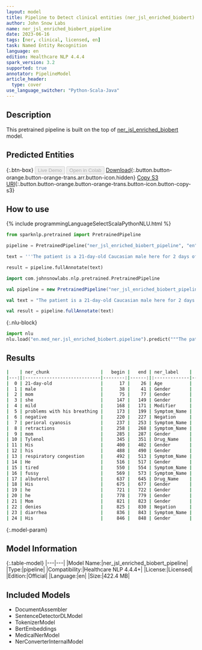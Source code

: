```yaml
---
layout: model
title: Pipeline to Detect clinical entities (ner_jsl_enriched_biobert)
author: John Snow Labs
name: ner_jsl_enriched_biobert_pipeline
date: 2023-06-16
tags: [ner, clinical, licensed, en]
task: Named Entity Recognition
language: en
edition: Healthcare NLP 4.4.4
spark_version: 3.2
supported: true
annotator: PipelineModel
article_header:
  type: cover
use_language_switcher: "Python-Scala-Java"
---
```


## Description

This pretrained pipeline is built on the top of [ner_jsl_enriched_biobert](https://nlp.johnsnowlabs.com/2021/04/01/ner_jsl_enriched_biobert_en.html) model.

## Predicted Entities



{:.btn-box}
<button class="button button-orange" disabled>Live Demo</button>
<button class="button button-orange" disabled>Open in Colab</button>
[Download](https://s3.amazonaws.com/auxdata.johnsnowlabs.com/clinical/models/ner_jsl_enriched_biobert_pipeline_en_4.4.4_3.2_1686950702173.zip){:.button.button-orange.button-orange-trans.arr.button-icon.hidden}
[Copy S3 URI](s3://auxdata.johnsnowlabs.com/clinical/models/ner_jsl_enriched_biobert_pipeline_en_4.4.4_3.2_1686950702173.zip){:.button.button-orange.button-orange-trans.button-icon.button-copy-s3}

## How to use

<div class="tabs-box" markdown="1">
{% include programmingLanguageSelectScalaPythonNLU.html %}

```python
from sparknlp.pretrained import PretrainedPipeline

pipeline = PretrainedPipeline("ner_jsl_enriched_biobert_pipeline", "en", "clinical/models")

text = '''The patient is a 21-day-old Caucasian male here for 2 days of congestion - mom has been suctioning yellow discharge from the patient's nares, plus she has noticed some mild problems with his breathing while feeding (but negative for any perioral cyanosis or retractions). One day ago, mom also noticed a tactile temperature and gave the patient Tylenol. Baby also has had some decreased p.o. intake. His normal breast-feeding is down from 20 minutes q.2h. to 5 to 10 minutes secondary to his respiratory congestion. He sleeps well, but has been more tired and has been fussy over the past 2 days. The parents noticed no improvement with albuterol treatments given in the ER. His urine output has also decreased; normally he has 8 to 10 wet and 5 dirty diapers per 24 hours, now he has down to 4 wet diapers per 24 hours. Mom denies any diarrhea. His bowel movements are yellow colored and soft in nature.'''

result = pipeline.fullAnnotate(text)
```
```scala
import com.johnsnowlabs.nlp.pretrained.PretrainedPipeline

val pipeline = new PretrainedPipeline("ner_jsl_enriched_biobert_pipeline", "en", "clinical/models")

val text = "The patient is a 21-day-old Caucasian male here for 2 days of congestion - mom has been suctioning yellow discharge from the patient's nares, plus she has noticed some mild problems with his breathing while feeding (but negative for any perioral cyanosis or retractions). One day ago, mom also noticed a tactile temperature and gave the patient Tylenol. Baby also has had some decreased p.o. intake. His normal breast-feeding is down from 20 minutes q.2h. to 5 to 10 minutes secondary to his respiratory congestion. He sleeps well, but has been more tired and has been fussy over the past 2 days. The parents noticed no improvement with albuterol treatments given in the ER. His urine output has also decreased; normally he has 8 to 10 wet and 5 dirty diapers per 24 hours, now he has down to 4 wet diapers per 24 hours. Mom denies any diarrhea. His bowel movements are yellow colored and soft in nature."

val result = pipeline.fullAnnotate(text)
```


{:.nlu-block}
```python
import nlu
nlu.load("en.med_ner.jsl_enriched_biobert.pipeline").predict("""The patient is a 21-day-old Caucasian male here for 2 days of congestion - mom has been suctioning yellow discharge from the patient's nares, plus she has noticed some mild problems with his breathing while feeding (but negative for any perioral cyanosis or retractions). One day ago, mom also noticed a tactile temperature and gave the patient Tylenol. Baby also has had some decreased p.o. intake. His normal breast-feeding is down from 20 minutes q.2h. to 5 to 10 minutes secondary to his respiratory congestion. He sleeps well, but has been more tired and has been fussy over the past 2 days. The parents noticed no improvement with albuterol treatments given in the ER. His urine output has also decreased; normally he has 8 to 10 wet and 5 dirty diapers per 24 hours, now he has down to 4 wet diapers per 24 hours. Mom denies any diarrhea. His bowel movements are yellow colored and soft in nature.""")
```

</div>


## Results

```bash
|    | ner_chunk                   |   begin |   end | ner_label    |   confidence |
|---:|:----------------------------|--------:|------:|:-------------|-------------:|
|  0 | 21-day-old                  |      17 |    26 | Age          |     1        |
|  1 | male                        |      38 |    41 | Gender       |     0.9326   |
|  2 | mom                         |      75 |    77 | Gender       |     0.9258   |
|  3 | she                         |     147 |   149 | Gender       |     0.8551   |
|  4 | mild                        |     168 |   171 | Modifier     |     0.8119   |
|  5 | problems with his breathing |     173 |   199 | Symptom_Name |     0.624975 |
|  6 | negative                    |     220 |   227 | Negation     |     0.9946   |
|  7 | perioral cyanosis           |     237 |   253 | Symptom_Name |     0.41775  |
|  8 | retractions                 |     258 |   268 | Symptom_Name |     0.9572   |
|  9 | mom                         |     285 |   287 | Gender       |     0.9468   |
| 10 | Tylenol                     |     345 |   351 | Drug_Name    |     0.989    |
| 11 | His                         |     400 |   402 | Gender       |     0.8694   |
| 12 | his                         |     488 |   490 | Gender       |     0.8967   |
| 13 | respiratory congestion      |     492 |   513 | Symptom_Name |     0.4195   |
| 14 | He                          |     516 |   517 | Gender       |     0.8529   |
| 15 | tired                       |     550 |   554 | Symptom_Name |     0.7902   |
| 16 | fussy                       |     569 |   573 | Symptom_Name |     0.9389   |
| 17 | albuterol                   |     637 |   645 | Drug_Name    |     0.9588   |
| 18 | His                         |     675 |   677 | Gender       |     0.8484   |
| 19 | he                          |     721 |   722 | Gender       |     0.8909   |
| 20 | he                          |     778 |   779 | Gender       |     0.8625   |
| 21 | Mom                         |     821 |   823 | Gender       |     0.8167   |
| 22 | denies                      |     825 |   830 | Negation     |     0.9841   |
| 23 | diarrhea                    |     836 |   843 | Symptom_Name |     0.6033   |
| 24 | His                         |     846 |   848 | Gender       |     0.8459   |
```

{:.model-param}
## Model Information

{:.table-model}
|---|---|
|Model Name:|ner_jsl_enriched_biobert_pipeline|
|Type:|pipeline|
|Compatibility:|Healthcare NLP 4.4.4+|
|License:|Licensed|
|Edition:|Official|
|Language:|en|
|Size:|422.4 MB|

## Included Models

- DocumentAssembler
- SentenceDetectorDLModel
- TokenizerModel
- BertEmbeddings
- MedicalNerModel
- NerConverterInternalModel